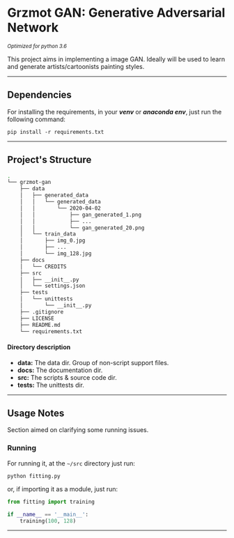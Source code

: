 # Grzmot GAN: Generative Adversarial Network

<small>_Optimized for python 3.6_</small>

This project aims in implementing a image GAN. Ideally will be used to learn 
and generate artists/cartoonists painting styles.

----------------------

## Dependencies

For installing the requirements, in your ___venv___ or ___anaconda env___, 
just run the following command:

```shell script
pip install -r requirements.txt
```
----------------

## Project's Structure

```bash 
.
└── grzmot-gan
    ├── data
    │   ├── generated_data
    │   │   └── generated_data
    │   │       └── 2020-04-02
    │   │           ├── gan_generated_1.png
    │   │           ├── ...
    │   │           └── gan_generated_20.png
    │   └── train_data
    │       ├── img_0.jpg
    │       ├── ...
    │       └── img_128.jpg
    ├── docs
    │   └── CREDITS
    ├── src
    │   ├── __init__.py
    │   └── settings.json
    ├── tests
    │   └── unittests
    │       └── __init__.py
    ├── .gitignore
    ├── LICENSE
    ├── README.md
    └── requirements.txt
```

#### Directory description

- __data:__ The data dir. Group of non-script support files.
- __docs:__ The documentation dir.
- __src:__ The scripts & source code dir.
- __tests:__ The unittests dir.

----------------

## Usage Notes

Section aimed on clarifying some running issues.

### Running

For running it, at the `~/src` directory just run:

```shell script
python fitting.py
``` 

or, if importing it as a module, just run:
````python
from fitting import training

if __name__ == '__main__':
    training(100, 128)
````

---------------
